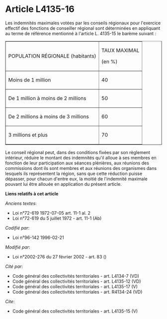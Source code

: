 # Article L4135-16

Les indemnités maximales votées par les conseils régionaux pour l'exercice effectif des fonctions de conseiller régional sont
déterminées en appliquant au terme de référence mentionné à l'article L. 4135-15 le barème suivant : 

<table align="center" width="378" border="1" cellspacing="0" cellpadding="0">
  <tbody>
    <tr>
      <td>

POPULATION RÉGIONALE (habitants) 

</td>
      <td>

TAUX MAXIMAL 

(en %) 

</td>
    </tr>
    <tr>
      <td valign="top">

Moins de 1 million 

</td>
      <td valign="top">

40 

</td>
    </tr>
    <tr>
      <td valign="top">

De 1 million à moins de 2 millions 

</td>
      <td valign="top">

50 

</td>
    </tr>
    <tr>
      <td valign="top">

De 2 millions à moins de 3 millions 

</td>
      <td valign="top">

60 

</td>
    </tr>
    <tr>
      <td valign="top">

3 millions et plus 

</td>
      <td valign="top">

70 

</td>
    </tr>
  </tbody>
</table>

Le conseil régional peut, dans des conditions fixées par son règlement intérieur, réduire le montant des indemnités qu'il
alloue à ses membres en fonction de leur participation aux séances plénières, aux réunions des commissions dont ils sont
membres et aux réunions des organismes dans lesquels ils représentent la région, sans que cette réduction puisse dépasser,
pour chacun d'entre eux, la moitié de l'indemnité maximale pouvant lui être allouée en application du présent article.

**Liens relatifs à cet article**

_Anciens textes_:

  - Loi n°72-619 1972-07-05 art. 11-1 al. 2
  - Loi n°72-619 du 5 juillet 1972 - art. 11-1 (Ab)

_Codifié par_:

  - Loi n°96-142 1996-02-21

_Modifié par_:

  - Loi n°2002-276 du 27 février 2002 - art. 83 ()

_Cité par_:

  - Code général des collectivités territoriales - art. L4134-7 (VD)
  - Code général des collectivités territoriales - art. L4135-12 (VD)
  - Code général des collectivités territoriales - art. L4135-17 (V)
  - Code général des collectivités territoriales - art. R4134-24 (VD)

_Cite_:

  - Code général des collectivités territoriales - art. L4135-15 (V)
